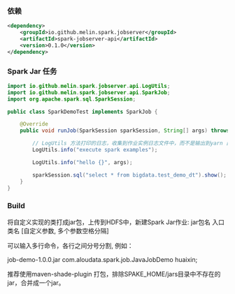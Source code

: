 ### 依赖
```xml
<dependency>
    <groupId>io.github.melin.spark.jobserver</groupId>
    <artifactId>spark-jobserver-api</artifactId>
    <version>0.1.0</version>
</dependency>
```

### Spark Jar 任务

```java
import io.github.melin.spark.jobserver.api.LogUtils;
import io.github.melin.spark.jobserver.api.SparkJob;
import org.apache.spark.sql.SparkSession;

public class SparkDemoTest implements SparkJob {

    @Override
    public void runJob(SparkSession sparkSession, String[] args) throws Exception {

        // LogUtils 方法打印的日志，收集到作业实例日志文件中，而不是输出到yarn 日志中
        LogUtils.info("execute spark examples");

        LogUtils.info("hello {}", args);

        sparkSession.sql("select * from bigdata.test_demo_dt").show();
    }
}
```

### Build
将自定义实现的类打成jar包，上传到HDFS中，新建Spark Jar作业:
jar包名 入口类名 [自定义参数, 多个参数空格分隔]

可以输入多行命令，各行之间分号分割, 例如：

job-demo-1.0.0.jar com.aloudata.spark.job.JavaJobDemo huaixin;

推荐使用maven-shade-plugin 打包，排除SPAKE_HOME/jars目录中不存在的jar，合并成一个jar。